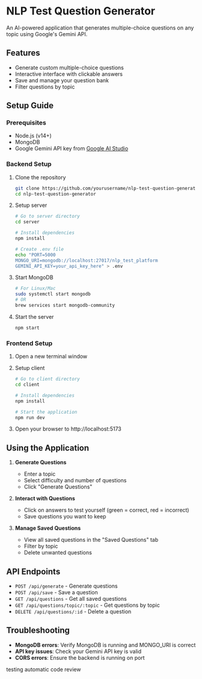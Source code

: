 
# NLP Test Question Generator

An AI-powered application that generates multiple-choice questions on any topic using Google's Gemini API.

## Features

- Generate custom multiple-choice questions
- Interactive interface with clickable answers
- Save and manage your question bank
- Filter questions by topic

## Setup Guide

### Prerequisites

- Node.js (v14+)
- MongoDB
- Google Gemini API key from [Google AI Studio](https://aistudio.google.com/app/apikey)

### Backend Setup

1. Clone the repository
   ```bash
   git clone https://github.com/yourusername/nlp-test-question-generator.git
   cd nlp-test-question-generator
   ```

2. Setup server
   ```bash
   # Go to server directory
   cd server
   
   # Install dependencies
   npm install
   
   # Create .env file
   echo "PORT=5000
   MONGO_URI=mongodb://localhost:27017/nlp_test_platform
   GEMINI_API_KEY=your_api_key_here" > .env
   ```

3. Start MongoDB
   ```bash
   # For Linux/Mac
   sudo systemctl start mongodb
   # OR
   brew services start mongodb-community
   ```

4. Start the server
   ```bash
   npm start
   ```

### Frontend Setup

1. Open a new terminal window

2. Setup client
   ```bash
   # Go to client directory
   cd client
   
   # Install dependencies
   npm install
   
   # Start the application
   npm run dev
   ```

3. Open your browser to http://localhost:5173

## Using the Application

1. **Generate Questions**
   - Enter a topic
   - Select difficulty and number of questions
   - Click "Generate Questions"

2. **Interact with Questions**
   - Click on answers to test yourself (green = correct, red = incorrect)
   - Save questions you want to keep

3. **Manage Saved Questions**
   - View all saved questions in the "Saved Questions" tab
   - Filter by topic
   - Delete unwanted questions

## API Endpoints

- `POST /api/generate` - Generate questions
- `POST /api/save` - Save a question
- `GET /api/questions` - Get all saved questions
- `GET /api/questions/topic/:topic` - Get questions by topic
- `DELETE /api/questions/:id` - Delete a question

## Troubleshooting

- **MongoDB errors**: Verify MongoDB is running and MONGO_URI is correct
- **API key issues**: Check your Gemini API key is valid
- **CORS errors**: Ensure the backend is running on port


testing automatic code review
